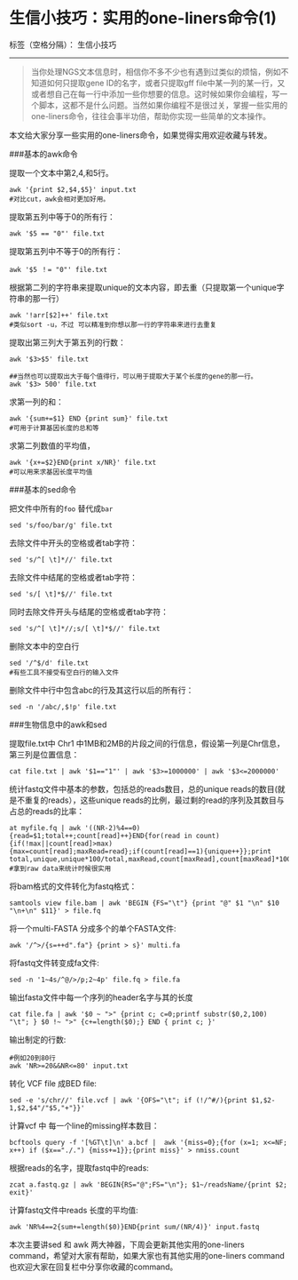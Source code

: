 # 生信小技巧：实用的one-liners命令(1)

标签（空格分隔）： 生信小技巧

---

> 当你处理NGS文本信息时，相信你不多不少也有遇到过类似的烦恼，例如不知道如何只提取gene ID的名字，或者只提取gff file中某一列的某一行，又或者想自己在每一行中添加一些你想要的信息。这时候如果你会编程，写一个脚本，这都不是什么问题。当然如果你编程不是很过关，掌握一些实用的one-liners命令，往往会事半功倍，帮助你实现一些简单的文本操作。

本文给大家分享一些实用的one-liners命令，如果觉得实用欢迎收藏与转发。

###基本的awk命令

提取一个文本中第2,4,和5行。
```
awk '{print $2,$4,$5}' input.txt
#对比cut，awk会相对更加好用。
```

提取第五列中等于0的所有行：

```
awk '$5 == "0"' file.txt
```
提取第五列中不等于0的所有行：

```
awk '$5 ！= "0"' file.txt
```

根据第二列的字符串来提取unique的文本内容，即去重（只提取第一个unique字符串的那一行）

```
awk '!arr[$2]++' file.txt
#类似sort -u，不过 可以精准到你想以那一行的字符串来进行去重复
```

提取出第三列大于第五列的行数：
```
awk '$3>$5' file.txt

##当然也可以提取出大于每个值得行，可以用于提取大于某个长度的gene的那一行。
awk '$3> 500' file.txt
```

求第一列的和：
```
awk '{sum+=$1} END {print sum}' file.txt
#可用于计算基因长度的总和等
```

求第二列数值的平均值，

```
awk '{x+=$2}END{print x/NR}' file.txt
#可以用来求基因长度平均值
```

###基本的sed命令

把文件中所有的`foo`
替代成`bar`

```
sed 's/foo/bar/g' file.txt
```

去除文件中开头的空格或者tab字符：

```
sed 's/^[ \t]*//' file.txt
```
去除文件中结尾的空格或者tab字符：

```
sed 's/[ \t]*$//' file.txt
```

同时去除文件开头与结尾的空格或者tab字符：

```
sed 's/^[ \t]*//;s/[ \t]*$//' file.txt
```

删除文本中的空白行

```
sed '/^$/d' file.txt
#有些工具不接受有空白行的输入文件
```

删除文件中行中包含abc的行及其这行以后的所有行：
```
sed -n '/abc/,$!p' file.txt
```

###生物信息中的awk和sed

提取file.txt中 Chr1 中1MB和2MB的片段之间的行信息，假设第一列是Chr信息，第三列是位置信息：

```
cat file.txt | awk '$1=="1"' | awk '$3>=1000000' | awk '$3<=2000000'
```

统计fastq文件中基本的参数，包括总的reads数目，总的unique reads的数目(就是不重复的reads），这些unique reads的比例，最过剩的read的序列及其数目与占总的reads的比率：

```
at myfile.fq | awk '((NR-2)%4==0){read=$1;total++;count[read]++}END{for(read in count){if(!max||count[read]>max) {max=count[read];maxRead=read};if(count[read]==1){unique++}};print total,unique,unique*100/total,maxRead,count[maxRead],count[maxRead]*100/total}'
#拿到raw data来统计时候很实用
```

将bam格式的文件转化为fastq格式：

```
samtools view file.bam | awk 'BEGIN {FS="\t"} {print "@" $1 "\n" $10 "\n+\n" $11}' > file.fq
```

将一个multi-FASTA 分成多个的单个FASTA文件:
```
awk '/^>/{s=++d".fa"} {print > s}' multi.fa
```

将fastq文件转变成fa文件:

```
sed -n '1~4s/^@/>/p;2~4p' file.fq > file.fa
```
输出fasta文件中每一个序列的header名字与其的长度

```
cat file.fa | awk '$0 ~ ">" {print c; c=0;printf substr($0,2,100) "\t"; } $0 !~ ">" {c+=length($0);} END { print c; }'
```
输出制定的行数:

```
#例如20到80行
awk 'NR>=20&&NR<=80' input.txt
```

转化 VCF file 成BED file:

```
sed -e 's/chr//' file.vcf | awk '{OFS="\t"; if (!/^#/){print $1,$2-1,$2,$4"/"$5,"+"}}'
```

计算vcf 中 每一个line的missing样本数目：

```
bcftools query -f '[%GT\t]\n' a.bcf |  awk '{miss=0};{for (x=1; x<=NF; x++) if ($x=="./.") {miss+=1}};{print miss}' > nmiss.count
```

根据reads的名字，提取fastq中的reads:
```
zcat a.fastq.gz | awk 'BEGIN{RS="@";FS="\n"}; $1~/readsName/{print $2; exit}'
```
计算fastq文件中reads 长度的平均值:

```
awk 'NR%4==2{sum+=length($0)}END{print sum/(NR/4)}' input.fastq
```

本次主要讲sed 和 awk 两大神器，下周会更新其他实用的one-liners command，希望对大家有帮助，如果大家也有其他实用的one-liners command也欢迎大家在回复栏中分享你收藏的command。

